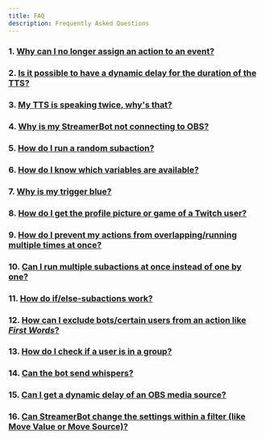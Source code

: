 ```yaml
---
title: FAQ
description: Frequently Asked Questions
---
```


### 1. [Why can I no longer assign an action to an event?](https://github.com/MustachedManiac/docs/blob/main/streamerbot/1.get-started/faq-topics/01.assign-an-action.md#1-why-can-i-no-longer-assign-an-action-to-an-event)

### 2. [Is it possible to have a dynamic delay for the duration of the TTS?](https://github.com/MustachedManiac/docs/blob/main/streamerbot/1.get-started/faq-topics/02.dynamic-tts-delay.md#2-is-it-possible-to-have-a-dynamic-delay-for-the-duration-of-the-tts)

### 3. [My TTS is speaking twice, why's that?](https://github.com/MustachedManiac/docs/blob/main/streamerbot/1.get-started/faq-topics/03.tts-speaking-twice.md#3-my-tts-is-speaking-twice-whys-that)

### 4. [Why is my StreamerBot not connecting to OBS?](https://github.com/MustachedManiac/docs/blob/main/streamerbot/1.get-started/faq-topics/04.sb-not-connecting-obs.md#4-why-is-my-streamerbot-not-connecting-to-obs)

### 5. [How do I run a random subaction?](https://github.com/MustachedManiac/docs/blob/main/streamerbot/1.get-started/faq-topics/05.run-random-subaction.md#5-how-do-i-run-a-random-subaction)

### 6. [How do I know which variables are available?](https://github.com/MustachedManiac/docs/blob/main/streamerbot/1.get-started/faq-topics/06.which-variables-available.md#6-how-do-i-know-which-variables-are-available)

### 7. [Why is my trigger blue?](https://github.com/MustachedManiac/docs/blob/main/streamerbot/1.get-started/faq-topics/07.blue-trigger.md#7-why-is-my-trigger-blue)

### 8. [How do I get the profile picture or game of a Twitch user?](https://github.com/MustachedManiac/docs/blob/main/streamerbot/1.get-started/faq-topics/08.profile-pic-or-game-on-twitch.md#8-how-do-i-get-the-profile-picture-or-game-of-a-twitch-user)

### 9. [How do I prevent my actions from overlapping/running multiple times at once?](https://github.com/MustachedManiac/docs/blob/main/streamerbot/1.get-started/faq-topics/09.prevent-overlapping-actions.md#9-how-do-i-prevent-my-actions-from-overlappingrunning-multiple-times-at-once)

### 10. [Can I run multiple subactions at once instead of one by one?](https://github.com/MustachedManiac/docs/blob/main/streamerbot/1.get-started/faq-topics/10.run-multiple-subactions.md#10-can-i-run-multiple-subactions-at-once-instead-of-one-by-one)

### 11. [How do if/else-subactions work?](https://github.com/MustachedManiac/docs/blob/main/streamerbot/1.get-started/faq-topics/11.how-to-if-else.md#11-how-do-ifelse-subactions-work)

### 12. [How can I exclude bots/certain users from an action like *First Words*?](https://github.com/MustachedManiac/docs/blob/main/streamerbot/1.get-started/faq-topics/12.exclude-bots-or-users.md#12-how-can-i-exclude-botscertain-users-from-an-action-like-first-words)

### 13. [How do I check if a user is in a group?](https://github.com/MustachedManiac/docs/blob/main/streamerbot/1.get-started/faq-topics/13.check-if-user-in-group.md#13-how-do-check-if-a-user-in-a-group)

### 14. [Can the bot send whispers?](https://github.com/MustachedManiac/docs/blob/main/streamerbot/1.get-started/faq-topics/14.bot-send-whispers.md#14-can-the-bot-send-whispers)

### 15. [Can I get a dynamic delay of an OBS media source?](https://github.com/MustachedManiac/docs/blob/main/streamerbot/1.get-started/faq-topics/15.dynamic-delay-obs-source.md#15-can-i-get-a-dynamic-delay-of-an-obs-media-source)

### 16. [Can StreamerBot change the settings within a filter (like Move Value or Move Source)?](https://github.com/MustachedManiac/docs/blob/main/streamerbot/1.get-started/faq-topics/16.sb-change-filter-settings.md#16-can-streamerbot-change-the-settings-within-a-filter-like-move-value-or-move-source)
